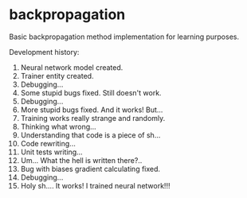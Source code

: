 # backpropagation
Basic backpropagation method implementation for learning purposes.

Development history:
1) Neural network model created.
2) Trainer entity created.
3) Debugging...
4) Some stupid bugs fixed. Still doesn't work.
5) Debugging...
6) More stupid bugs fixed. And it works! But...
7) Training works really strange and randomly.
8) Thinking what wrong...
9) Understanding that code is a piece of sh...
10) Code rewriting...
11) Unit tests writing...
12) Um... What the hell is written there?..
13) Bug with biases gradient calculating fixed.
14) Debugging...
15) Holy sh.... It works! I trained neural network!!!